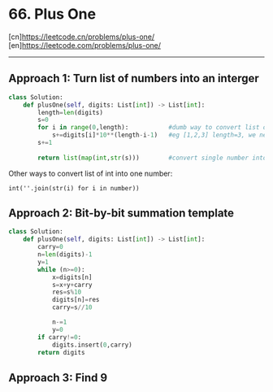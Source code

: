 # 66. Plus One

[cn]<https://leetcode.cn/problems/plus-one/>
[en]<https://leetcode.com/problems/plus-one/>

---
## Approach 1: Turn list of numbers into an interger

```py
class Solution:
    def plusOne(self, digits: List[int]) -> List[int]:
        length=len(digits)
        s=0
        for i in range(0,length):           #dumb way to convert list of int into one number
            s+=digits[i]*10**(length-i-1)   #eg [1,2,3] length=3, we need digits[0]*10*2 but i is 0, so we need to -1
        s+=1
        
        return list(map(int,str(s)))        #convert single number into list of ints
```

Other ways to convert list of int into one number:
```
int(''.join(str(i) for i in number))
```

## Approach 2: Bit-by-bit summation template

```py
class Solution:
    def plusOne(self, digits: List[int]) -> List[int]:
        carry=0
        n=len(digits)-1
        y=1
        while (n>=0):
            x=digits[n]
            s=x+y+carry
            res=s%10
            digits[n]=res
            carry=s//10

            n-=1
            y=0
        if carry!=0:
            digits.insert(0,carry)
        return digits
```

## Approach 3: Find 9



```py
```
